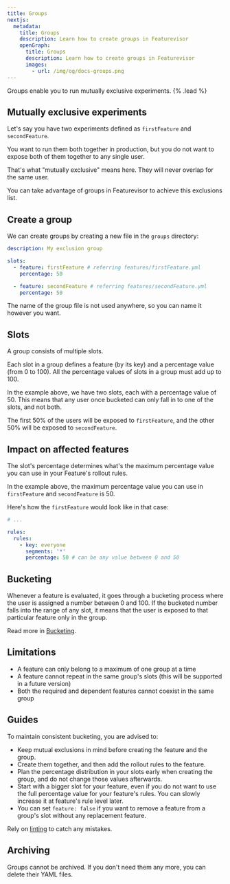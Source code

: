 ```yaml
---
title: Groups
nextjs:
  metadata:
    title: Groups
    description: Learn how to create groups in Featurevisor
    openGraph:
      title: Groups
      description: Learn how to create groups in Featurevisor
      images:
        - url: /img/og/docs-groups.png
---
```


Groups enable you to run mutually exclusive experiments. {% .lead %}

## Mutually exclusive experiments

Let's say you have two experiments defined as `firstFeature` and `secondFeature`.

You want to run them both together in production, but you do not want to expose both of them together to any single user.

That's what "mutually exclusive" means here. They will never overlap for the same user.

You can take advantage of groups in Featurevisor to achieve this exclusions list.

## Create a group

We can create groups by creating a new file in the `groups` directory:

```yml {% path="groups/myGroup.yml" %}
description: My exclusion group

slots:
  - feature: firstFeature # referring features/firstFeature.yml
    percentage: 50

  - feature: secondFeature # referring features/secondFeature.yml
    percentage: 50
```

The name of the group file is not used anywhere, so you can name it however you want.

## Slots

A group consists of multiple slots.

Each slot in a group defines a feature (by its key) and a percentage value (from 0 to 100). All the percentage values of slots in a group must add up to 100.

In the example above, we have two slots, each with a percentage value of 50. This means that any user once bucketed can only fall in to one of the slots, and not both.

The first 50% of the users will be exposed to `firstFeature`, and the other 50% will be exposed to `secondFeature`.

## Impact on affected features

The slot's percentage determines what's the maximum percentage value you can use in your Feature's rollout rules.

In the example above, the maximum percentage value you can use in `firstFeature` and `secondFeature` is 50.

Here's how the `firstFeature` would look like in that case:

```yml {% path="features/firstFeature.yml" %}
# ...

rules:
  rules:
    - key: everyone
      segments: '*'
      percentage: 50 # can be any value between 0 and 50
```

## Bucketing

Whenever a feature is evaluated, it goes through a bucketing process where the user is assigned a number between 0 and 100. If the bucketed number falls into the range of any slot, it means that the user is exposed to that particular feature only in the group.

Read more in [Bucketing](/docs/bucketing).

## Limitations

- A feature can only belong to a maximum of one group at a time
- A feature cannot repeat in the same group's slots (this will be supported in a future version)
- Both the required and dependent features cannot coexist in the same group

## Guides

To maintain consistent bucketing, you are advised to:

- Keep mutual exclusions in mind before creating the feature and the group.
- Create them together, and then add the rollout rules to the feature.
- Plan the percentage distribution in your slots early when creating the group, and do not change those values afterwards.
- Start with a bigger slot for your feature, even if you do not want to use the full percentage value for your feature's rules. You can slowly increase it at feature's rule level later.
- You can set `feature: false` if you want to remove a feature from a group's slot without any replacement feature.

Rely on [linting](/docs/linting) to catch any mistakes.

## Archiving

Groups cannot be archived. If you don't need them any more, you can delete their YAML files.
